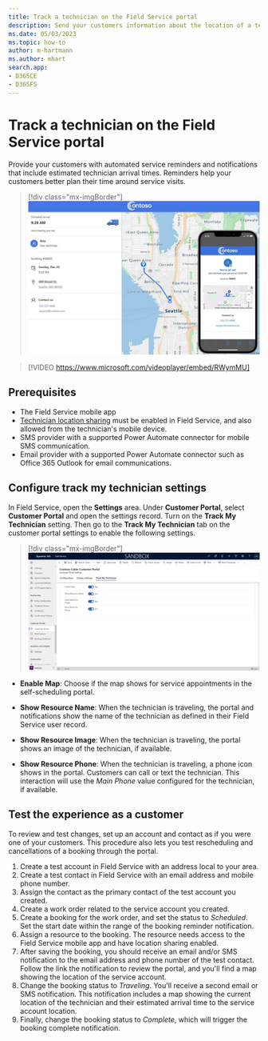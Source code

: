 ```yaml
---
title: Track a technician on the Field Service portal
description: Send your customers information about the location of a technician for their upcoming service appointment in the Power Pages portal for Dynamics 365 Field Service.
ms.date: 05/03/2023
ms.topic: how-to
author: m-hartmann
ms.author: mhart
search.app:
- D365CE
- D365FS
---
```


# Track a technician on the Field Service portal

Provide your customers with automated service reminders and notifications that include estimated technician arrival times. Reminders help your customers better plan their time around service visits.

> [!div class="mx-imgBorder"]
> ![Branded service details portal, along with a device render showing technician location on a mobile phone.](./media/technician-locator-hero.jpg)

> [!VIDEO https://www.microsoft.com/videoplayer/embed/RWymMU]

## Prerequisites

- The Field Service mobile app
- [Technician location sharing](mobile-powerapp-location-auditing.md) must be enabled in Field Service, and also allowed from the technician's mobile device.
- SMS provider with a supported Power Automate connector for mobile SMS communication.
- Email provider with a supported Power Automate connector such as Office 365 Outlook for email communications.

## Configure track my technician settings

In Field Service, open the **Settings** area. Under **Customer Portal**, select **Customer Portal** and open the settings record. Turn on the **Track My Technician** setting. Then go to the **Track My Technician** tab on the customer portal settings to enable the following settings.

> [!div class="mx-imgBorder"]
> ![Track my technician settings.](./media/TmT-GASettings.png)

- **Enable Map**: Choose if the map shows for service appointments in the self-scheduling portal.

- **Show Resource Name**: When the technician is traveling, the portal and notifications show the name of the technician as defined in their Field Service user record.

- **Show Resource Image**: When the technician is traveling, the portal shows an image of the technician, if available.

- **Show Resource Phone**: When the technician is traveling, a phone icon shows in the portal. Customers can call or text the technician. This interaction will use the *Main Phone* value configured for the technician, if available.

## Test the experience as a customer

To review and test changes, set up an account and contact as if you were one of your customers. This procedure also lets you test rescheduling and cancellations of a booking through the portal.

1. Create a test account in Field Service with an address local to your area.
2. Create a test contact in Field Service with an email address and mobile phone number.
3. Assign the contact as the primary contact of the test account you created.
4. Create a work order related to the service account you created.
5. Create a booking for the work order, and set the status to *Scheduled*. Set the start date within the range of the booking reminder notification.
6. Assign a resource to the booking. The resource needs access to the Field Service mobile app and have location sharing enabled.
7. After saving the booking, you should receive an email and/or SMS notification to the email address and phone number of the test contact. Follow the link the notification to review the portal, and you'll find a map showing the location of the service account.
8. Change the booking status to *Traveling*. You'll receive a second email or SMS notification. This notification includes a map showing the current location of the technician and their estimated arrival time to the service account location.
9. Finally, change the booking status to *Complete*, which will trigger the booking complete notification.
